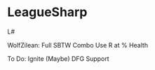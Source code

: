 LeagueSharp
===========

L#

WolfZilean:
Full SBTW Combo
Use R at % Health

To Do:
Ignite 
(Maybe) DFG Support
